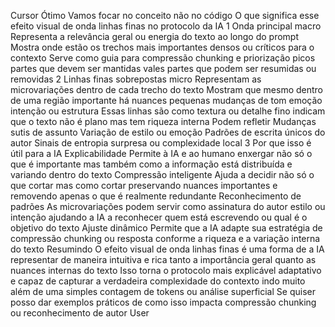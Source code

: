 Cursor
Ótimo Vamos focar no conceito não no código
 O que significa esse efeito visual de onda  linhas finas no protocolo da IA
 1 Onda principal macro
 Representa a relevância geral ou energia do texto ao longo do prompt
 Mostra onde estão os trechos mais importantes densos ou críticos para o contexto
 Serve como guia para compressão chunking e priorização picos  partes que devem ser mantidas vales  partes que podem ser resumidas ou removidas
 2 Linhas finas sobrepostas micro
 Representam as microvariações dentro de cada trecho do texto
 Mostram que mesmo dentro de uma região importante há nuances pequenas mudanças de tom emoção intenção ou estrutura
 Essas linhas são como textura ou detalhe fino  indicam que o texto não é plano mas tem riqueza interna
 Podem refletir
 Mudanças sutis de assunto
 Variação de estilo ou emoção
 Padrões de escrita únicos do autor
 Sinais de entropia surpresa ou complexidade local
 3 Por que isso é útil para a IA
 Explicabilidade
Permite à IA e ao humano enxergar não só o que é importante mas também como a informação está distribuída e variando dentro do texto
 Compressão inteligente
Ajuda a decidir não só o que cortar mas como cortar  preservando nuances importantes e removendo apenas o que é realmente redundante
 Reconhecimento de padrões
As microvariações podem servir como assinatura do autor estilo ou intenção ajudando a IA a reconhecer quem está escrevendo ou qual é o objetivo do texto
 Ajuste dinâmico
Permite que a IA adapte sua estratégia de compressão chunking ou resposta conforme a riqueza e a variação interna do texto
 Resumindo
O efeito visual de onda  linhas finas é uma forma de a IA representar de maneira intuitiva e rica tanto a importância geral quanto as nuances internas do texto
Isso torna o protocolo mais explicável adaptativo e capaz de capturar a verdadeira complexidade do contexto  indo muito além de uma simples contagem de tokens ou análise superficial
Se quiser posso dar exemplos práticos de como isso impacta compressão chunking ou reconhecimento de autor
User